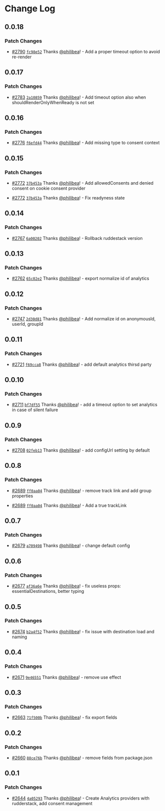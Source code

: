 # Change Log

## 0.0.18

### Patch Changes

- [#2790](https://github.com/scaleway/scaleway-lib/pull/2790) [`fc98e52`](https://github.com/scaleway/scaleway-lib/commit/fc98e52997c67ba6737369d7e5fc1ca5622d92a6) Thanks [@philibea](https://github.com/philibea)! - Add a proper timeout option to avoid re-render

## 0.0.17

### Patch Changes

- [#2783](https://github.com/scaleway/scaleway-lib/pull/2783) [`2a10859`](https://github.com/scaleway/scaleway-lib/commit/2a10859772870b962a1fa849c874f9a63ecfbcc7) Thanks [@philibea](https://github.com/philibea)! - Add timeout option also when shouldRenderOnlyWhenReady is not set

## 0.0.16

### Patch Changes

- [#2776](https://github.com/scaleway/scaleway-lib/pull/2776) [`f6efd44`](https://github.com/scaleway/scaleway-lib/commit/f6efd44c8329a28b7b2c495681add9b27838cc34) Thanks [@philibea](https://github.com/philibea)! - Add missing type to consent context

## 0.0.15

### Patch Changes

- [#2772](https://github.com/scaleway/scaleway-lib/pull/2772) [`37b453a`](https://github.com/scaleway/scaleway-lib/commit/37b453a4985ea778815f8f461ad6d21715353e78) Thanks [@philibea](https://github.com/philibea)! - Add allowedConsents and denied consent on cookie consent provider

- [#2772](https://github.com/scaleway/scaleway-lib/pull/2772) [`37b453a`](https://github.com/scaleway/scaleway-lib/commit/37b453a4985ea778815f8f461ad6d21715353e78) Thanks [@philibea](https://github.com/philibea)! - Fix readyness state

## 0.0.14

### Patch Changes

- [#2767](https://github.com/scaleway/scaleway-lib/pull/2767) [`6a00202`](https://github.com/scaleway/scaleway-lib/commit/6a00202e12ed4c025c48f67f8b0a1e77f1b33f6e) Thanks [@philibea](https://github.com/philibea)! - Rollback ruddestack version

## 0.0.13

### Patch Changes

- [#2762](https://github.com/scaleway/scaleway-lib/pull/2762) [`65c02e2`](https://github.com/scaleway/scaleway-lib/commit/65c02e2c8177050fcb9504416d95181f5fe3a163) Thanks [@philibea](https://github.com/philibea)! - export normalize id of analytics

## 0.0.12

### Patch Changes

- [#2747](https://github.com/scaleway/scaleway-lib/pull/2747) [`2d30d81`](https://github.com/scaleway/scaleway-lib/commit/2d30d817867dcee41aa53ebe2fb2b2c25a17f61f) Thanks [@philibea](https://github.com/philibea)! - Add normalize id on anonymousId, userId, groupId

## 0.0.11

### Patch Changes

- [#2721](https://github.com/scaleway/scaleway-lib/pull/2721) [`f69cca8`](https://github.com/scaleway/scaleway-lib/commit/f69cca84efec09f88261373d192208d4e9661bf3) Thanks [@philibea](https://github.com/philibea)! - add default analytics thirsd party

## 0.0.10

### Patch Changes

- [#2711](https://github.com/scaleway/scaleway-lib/pull/2711) [`bf7df55`](https://github.com/scaleway/scaleway-lib/commit/bf7df5591f3a93297d05219d0d108a616eab576a) Thanks [@philibea](https://github.com/philibea)! - add a timeout option to set analytics in case of silent failure

## 0.0.9

### Patch Changes

- [#2708](https://github.com/scaleway/scaleway-lib/pull/2708) [`02feb13`](https://github.com/scaleway/scaleway-lib/commit/02feb13ee1d104cd0a2bbe10e40cdddf6f0eef36) Thanks [@philibea](https://github.com/philibea)! - add configUrl setting by default

## 0.0.8

### Patch Changes

- [#2689](https://github.com/scaleway/scaleway-lib/pull/2689) [`ff0aa04`](https://github.com/scaleway/scaleway-lib/commit/ff0aa04e834465b814fa57d075a47f72b8cfe810) Thanks [@philibea](https://github.com/philibea)! - remove track link and add group properties

- [#2689](https://github.com/scaleway/scaleway-lib/pull/2689) [`ff0aa04`](https://github.com/scaleway/scaleway-lib/commit/ff0aa04e834465b814fa57d075a47f72b8cfe810) Thanks [@philibea](https://github.com/philibea)! - Add a true trackLink

## 0.0.7

### Patch Changes

- [#2679](https://github.com/scaleway/scaleway-lib/pull/2679) [`a709498`](https://github.com/scaleway/scaleway-lib/commit/a709498fa347c2cdf7f1ee37f348524398bd8ce5) Thanks [@philibea](https://github.com/philibea)! - change default config

## 0.0.6

### Patch Changes

- [#2677](https://github.com/scaleway/scaleway-lib/pull/2677) [`af36a6e`](https://github.com/scaleway/scaleway-lib/commit/af36a6e1b49f4907896e0ed596cd96f0faf58a82) Thanks [@philibea](https://github.com/philibea)! - fix useless props: essentialDestinations, better typing

## 0.0.5

### Patch Changes

- [#2674](https://github.com/scaleway/scaleway-lib/pull/2674) [`b2a4f52`](https://github.com/scaleway/scaleway-lib/commit/b2a4f528aa988fdcc049a7f3b089a529873c0aed) Thanks [@philibea](https://github.com/philibea)! - fix issue with destination load and naming

## 0.0.4

### Patch Changes

- [#2671](https://github.com/scaleway/scaleway-lib/pull/2671) [`9e46551`](https://github.com/scaleway/scaleway-lib/commit/9e465516e7280c2d189fd1bfda676c78eb2dc5c6) Thanks [@philibea](https://github.com/philibea)! - remove use effect

## 0.0.3

### Patch Changes

- [#2663](https://github.com/scaleway/scaleway-lib/pull/2663) [`71f500b`](https://github.com/scaleway/scaleway-lib/commit/71f500b3c86eba65a56cd57a695c2ee063a2628f) Thanks [@philibea](https://github.com/philibea)! - fix export fields

## 0.0.2

### Patch Changes

- [#2660](https://github.com/scaleway/scaleway-lib/pull/2660) [`88ce76b`](https://github.com/scaleway/scaleway-lib/commit/88ce76b69d70797ea791edac61155a0406067473) Thanks [@philibea](https://github.com/philibea)! - remove fields from package.json

## 0.0.1

### Patch Changes

- [#2644](https://github.com/scaleway/scaleway-lib/pull/2644) [`4a05293`](https://github.com/scaleway/scaleway-lib/commit/4a05293afe6f2e6b719c2767f32fc8b328477c62) Thanks [@philibea](https://github.com/philibea)! - Create Analytics providers with rudderstack, add consent management

